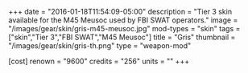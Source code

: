 +++
date = "2016-01-18T11:54:09-05:00"
description = "Tier 3 skin available for the M45 Meusoc used by FBI SWAT operators."
image = "/images/gear/skin/gris-m45-meusoc.jpg"
mod-types = "skin"
tags = ["skin","Tier 3","FBI SWAT","M45 Meusoc"]
title = "Gris"
thumbnail = "/images/gear/skin/gris-th.png"
type = "weapon-mod"

[cost]
  renown = "9600"
  credits = "256"
  units = ""
+++
